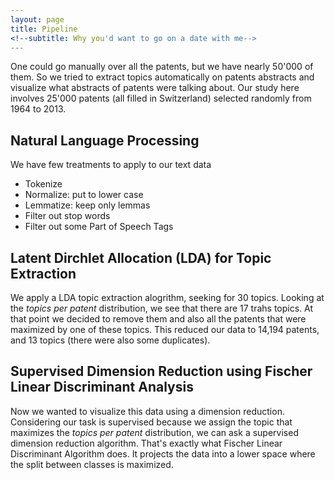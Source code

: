 ```yaml
---
layout: page
title: Pipeline
<!--subtitle: Why you'd want to go on a date with me-->
---
```

One could go manually over all the patents, but we have nearly 50'000 of them. So we tried to extract topics automatically on patents abstracts and visualize what abstracts of patents were talking about. Our study here involves 25'000 patents (all filled in Switzerland) selected randomly from 1964 to 2013. 
## Natural Language Processing
We have few treatments to apply to our text data  
* Tokenize
* Normalize: put to lower case
* Lemmatize: keep only lemmas
* Filter out stop words
* Filter out some Part of Speech Tags

## Latent Dirchlet Allocation (LDA) for Topic Extraction
We apply a LDA topic extraction alogrithm, seeking for 30 topics. Looking at the *topics per patent* distribution, we see that there are 17 trahs topics. At that point we decided to remove them and also all the patents that were maximized by one of these topics. This reduced our data to 14,194 patents, and 13 topics (there were also some duplicates).

## Supervised Dimension Reduction using Fischer Linear Discriminant Analysis
Now we wanted to visualize this data using a dimension reduction. Considering our task is supervised because we assign the topic that maximizes the *topics per patent* distribution, we can ask a supervised dimension reduction algorithm. That's exactly what Fischer Linear Discriminant Algorithm does. It projects the data into a lower space where the split between classes is maximized.